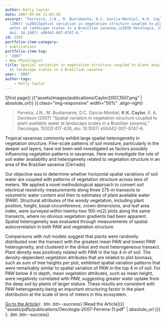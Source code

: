 ```yaml
---
author: Kelly Caylor
date: 2007-05-04 21:03:58
excerpt: "Ferreira, J.N., M. Bustamante, D.C. Garcia-Montiel, K.K. Caylor, E. A. Davidson
  (2007) \u201CSpatial variation in vegetation structure coupled to plant available
  water at landscape scales in a Brazilian savanna,\u201D Oecologia, 153(2):417-430,
  doi: 10.1007/ s00442-007-0747-6."
id: 1507
portfolio-item-category:
- publications
portfolio-item-tag:
- '2007'
- New Phytologist
title: Spatial variation in vegetation structure coupled to plant available water
  at landscape scales in a Brazilian savanna
year: '2007'
author-tags:
    - Kelly Caylor
---
```


![first page]( {{"assets/images/publications/Caylor2007_1507.png" | absolute_url}} ){:class="img-responsive" width="50%" .align-right}

> Ferreira, J.N., M. Bustamante, D.C. Garcia-Montiel, **K.K. Caylor**, E. A. Davidson (2007) “Spatial variation in vegetation structure coupled to plant available water at landscape scales in a Brazilian savanna,” Oecologia, 153(2):417-430, doi: 10.1007/ s00442-007-0747-6.


Tropical savannas commonly exhibit large spatial heterogeneity in vegetation structure. Fine-scale patterns of soil moisture, particularly in the deeper soil layers, have not been well investigated as factors possibly influencing vegetation patterns in savannas. Here we investigate the role of soil water availability and heterogeneity related to vegetation structure in an area of the Brazilian savanna (Cerrado). 

Our objective was to determine whether horizontal spatial variations of soil water are coupled with patterns of vegetation structure across tens of meters. We applied a novel methodological approach to convert soil electrical resistivity measurements along three 275-m transects to volumetric water content and then to estimates of plant available water (PAW). Structural attributes of the woody vegetation, including plant position, height, basal circumference, crown dimensions, and leaf area index, were surveyed within twenty-two 100-m(2) plots along the same transects, where no obvious vegetation gradients had been apparent. Spatial heterogeneity was evaluated through measurements of spatial autocorrelation in both PAW and vegetation structure. 

Comparisons with null models suggest that plants were randomly distributed over the transect with the greatest mean PAW and lowest PAW heterogeneity, and clustered in the driest and most heterogeneous transect. Plant density was positively related with PAW in the top 4 m of soil. The density-dependent vegetation attributes that are related to plot biomass, such as sum of tree heights per plot, exhibited spatial variation patterns that were remarkably similar to spatial variation of PAW in the top 4 m of soil. For PAW below 4 m depth, mean vegetation attributes, such as mean height, were negatively correlated with PAW, suggesting greater water uptake from the deep soil by plants of larger stature. These results are consistent with PAW heterogeneity being an important structuring factor in the plant distribution at the scale of tens of meters in this ecosystem.


[Go to the Article](http://dx.doi.org/10.1007/s00442-007-0747-6){: .btn .btn--success} [Read the Article]({{ "assets/pdfs/publications/Oecologia-2007-Ferreira-11.pdf" | absolute_url }}){: .btn .btn--success}
